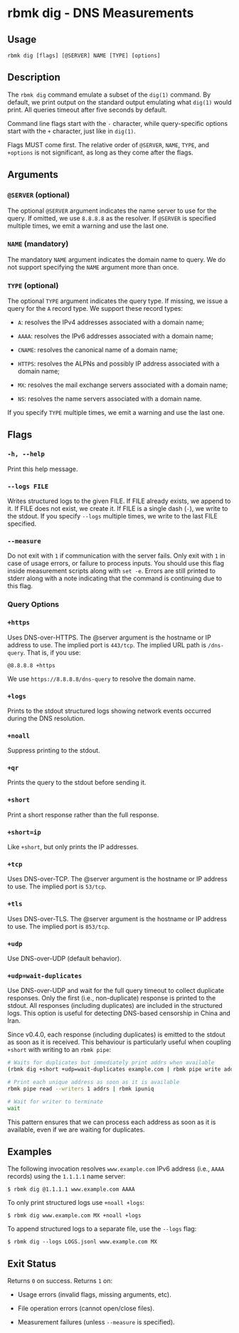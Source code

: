 
# rbmk dig - DNS Measurements

## Usage

```
rbmk dig [flags] [@SERVER] NAME [TYPE] [options]
```

## Description

The `rbmk dig` command emulate a subset of the `dig(1)` command. By default, we
print output on the standard output emulating what `dig(1)` would print. All queries
timeout after five seconds by default.

Command line flags start with the `-` character, while query-specific
options start with the `+` character, just like in `dig(1)`.

Flags MUST come first. The relative order of `@SERVER`, `NAME`, `TYPE`, and
`+options` is not significant, as long as they come after the flags.

## Arguments

### `@SERVER` (optional)

The optional `@SERVER` argument indicates the name server to use for the
query. If omitted, we use `8.8.8.8` as the resolver. If `@SERVER` is specified
multiple times, we emit a warning and use the last one.

### `NAME` (mandatory)

The mandatory `NAME` argument indicates the domain name to query. We do
not support specifying the `NAME` argument more than once.

### `TYPE` (optional)

The optional `TYPE` argument indicates the query type. If missing, we issue
a query for the `A` record type. We support these record types:

- `A`: resolves the IPv4 addresses associated with a domain name;

- `AAAA`: resolves the IPv6 addresses associated with a domain name;

- `CNAME`: resolves the canonical name of a domain name;

- `HTTPS`: resolves the ALPNs and possibly IP address associated
with a domain name;

- `MX`: resolves the mail exchange servers associated with a domain name;

- `NS`: resolves the name servers associated with a domain name.

If you specify `TYPE` multiple times, we emit a warning and use the last one.

## Flags


### `-h, --help`

Print this help message.

### `--logs FILE`

Writes structured logs to the given FILE. If FILE already exists, we
append to it. If FILE does not exist, we create it. If FILE is a single
dash (`-`), we write to the stdout. If you specify `--logs` multiple
times, we write to the last FILE specified.

### `--measure`

Do not exit with `1` if communication with the server fails. Only exit
with `1` in case of usage errors, or failure to process inputs. You should
use this flag inside measurement scripts along with `set -e`. Errors are
still printed to stderr along with a note indicating that the command is
continuing due to this flag.

### Query Options

### `+https`

Uses DNS-over-HTTPS. The @server argument is the hostname or IP
address to use. The implied port is `443/tcp`. The implied URL
path is `/dns-query`. That is, if you use:

```
@8.8.8.8 +https
```

We use `https://8.8.8.8/dns-query` to resolve the domain name.

### `+logs`

Prints to the stdout structured logs showing network events
occurred during the DNS resolution.

### `+noall`

Suppress printing to the stdout.

### `+qr`

Prints the query to the stdout before sending it.

### `+short`

Print a short response rather than the full response.

### `+short=ip`

Like `+short`, but only prints the IP addresses.

### `+tcp`

Uses DNS-over-TCP. The @server argument is the hostname or IP
address to use. The implied port is `53/tcp`.

### `+tls`

Uses DNS-over-TLS. The @server argument is the hostname or IP
address to use. The implied port is `853/tcp`.

### `+udp`

Use DNS-over-UDP (default behavior).

### `+udp=wait-duplicates`

Use DNS-over-UDP and wait for the full query timeout to collect
duplicate responses. Only the first (i.e., non-duplicate) response
is printed to the stdout. All responses (including duplicates)
are included in the structured logs. This option is useful
for detecting DNS-based censorship in China and Iran.

Since v0.4.0, each response (including duplicates) is emitted to the
stdout as soon as it is received. This behaviour is particularly useful
when coupling `+short` with writing to an `rbmk pipe`:

```bash
# Waits for duplicates but immediately print addrs when available
(rbmk dig +short +udp=wait-duplicates example.com | rbmk pipe write addrs) &

# Print each unique address as soon as it is available
rbmk pipe read --writers 1 addrs | rbmk ipuniq

# Wait for writer to terminate
wait
```

This pattern ensures that we can process each address as soon as it
is available, even if we are waiting for duplicates.

## Examples

The following invocation resolves `www.example.com` IPv6 address
(i.e., `AAAA` records) using the `1.1.1.1` name server:

```
$ rbmk dig @1.1.1.1 www.example.com AAAA
```

To only print structured logs use `+noall +logs`:

```
$ rbmk dig www.example.com MX +noall +logs
```

To append structured logs to a separate file, use the `--logs` flag:

```
$ rbmk dig --logs LOGS.jsonl www.example.com MX
```

## Exit Status

Returns `0` on success. Returns `1` on:

- Usage errors (invalid flags, missing arguments, etc).

- File operation errors (cannot open/close files).

- Measurement failures (unless `--measure` is specified).
